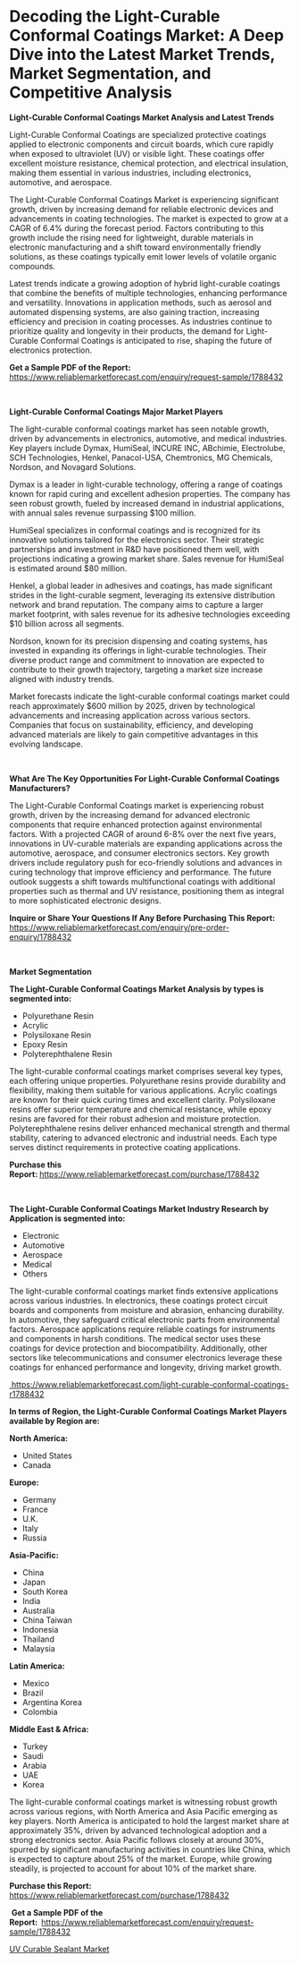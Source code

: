 <p><h1>Decoding the Light-Curable Conformal Coatings Market: A Deep Dive into the Latest Market Trends, Market Segmentation, and Competitive Analysis</h1></p><p><strong>Light-Curable Conformal Coatings Market Analysis and Latest Trends</strong></p>
<p><p>Light-Curable Conformal Coatings are specialized protective coatings applied to electronic components and circuit boards, which cure rapidly when exposed to ultraviolet (UV) or visible light. These coatings offer excellent moisture resistance, chemical protection, and electrical insulation, making them essential in various industries, including electronics, automotive, and aerospace.</p><p>The Light-Curable Conformal Coatings Market is experiencing significant growth, driven by increasing demand for reliable electronic devices and advancements in coating technologies. The market is expected to grow at a CAGR of 6.4% during the forecast period. Factors contributing to this growth include the rising need for lightweight, durable materials in electronic manufacturing and a shift toward environmentally friendly solutions, as these coatings typically emit lower levels of volatile organic compounds.</p><p>Latest trends indicate a growing adoption of hybrid light-curable coatings that combine the benefits of multiple technologies, enhancing performance and versatility. Innovations in application methods, such as aerosol and automated dispensing systems, are also gaining traction, increasing efficiency and precision in coating processes. As industries continue to prioritize quality and longevity in their products, the demand for Light-Curable Conformal Coatings is anticipated to rise, shaping the future of electronics protection.</p></p>
<p><strong>Get a Sample PDF of the Report:&nbsp;</strong> <a href="https://www.reliablemarketforecast.com/enquiry/request-sample/1788432?utm_campaign=1906&utm_medium=2&utm_source=Github&utm_content=ia&utm_term=02022025&utm_id=light-curable-conformal-coatings">https://www.reliablemarketforecast.com/enquiry/request-sample/1788432</a></p>
<p>&nbsp;</p>
<p><strong>Light-Curable Conformal Coatings Major Market Players</strong></p>
<p><p>The light-curable conformal coatings market has seen notable growth, driven by advancements in electronics, automotive, and medical industries. Key players include Dymax, HumiSeal, INCURE INC, ABchimie, Electrolube, SCH Technologies, Henkel, Panacol-USA, Chemtronics, MG Chemicals, Nordson, and Novagard Solutions.</p><p>Dymax is a leader in light-curable technology, offering a range of coatings known for rapid curing and excellent adhesion properties. The company has seen robust growth, fueled by increased demand in industrial applications, with annual sales revenue surpassing $100 million.</p><p>HumiSeal specializes in conformal coatings and is recognized for its innovative solutions tailored for the electronics sector. Their strategic partnerships and investment in R&D have positioned them well, with projections indicating a growing market share. Sales revenue for HumiSeal is estimated around $80 million.</p><p>Henkel, a global leader in adhesives and coatings, has made significant strides in the light-curable segment, leveraging its extensive distribution network and brand reputation. The company aims to capture a larger market footprint, with sales revenue for its adhesive technologies exceeding $10 billion across all segments.</p><p>Nordson, known for its precision dispensing and coating systems, has invested in expanding its offerings in light-curable technologies. Their diverse product range and commitment to innovation are expected to contribute to their growth trajectory, targeting a market size increase aligned with industry trends.</p><p>Market forecasts indicate the light-curable conformal coatings market could reach approximately $600 million by 2025, driven by technological advancements and increasing application across various sectors. Companies that focus on sustainability, efficiency, and developing advanced materials are likely to gain competitive advantages in this evolving landscape.</p></p>
<p>&nbsp;</p>
<p><strong>What Are The Key Opportunities For Light-Curable Conformal Coatings Manufacturers?</strong></p>
<p><p>The Light-Curable Conformal Coatings market is experiencing robust growth, driven by the increasing demand for advanced electronic components that require enhanced protection against environmental factors. With a projected CAGR of around 6-8% over the next five years, innovations in UV-curable materials are expanding applications across the automotive, aerospace, and consumer electronics sectors. Key growth drivers include regulatory push for eco-friendly solutions and advances in curing technology that improve efficiency and performance. The future outlook suggests a shift towards multifunctional coatings with additional properties such as thermal and UV resistance, positioning them as integral to more sophisticated electronic designs.</p></p>
<p><strong>Inquire or Share Your Questions If Any Before Purchasing This Report:</strong> <a href="https://www.reliablemarketforecast.com/enquiry/pre-order-enquiry/1788432?utm_campaign=1906&utm_medium=2&utm_source=Github&utm_content=ia&utm_term=02022025&utm_id=light-curable-conformal-coatings">https://www.reliablemarketforecast.com/enquiry/pre-order-enquiry/1788432</a></p>
<p>&nbsp;</p>
<p><strong>Market Segmentation</strong></p>
<p><strong>The Light-Curable Conformal Coatings Market Analysis by types is segmented into:</strong></p>
<p><ul><li>Polyurethane Resin</li><li>Acrylic</li><li>Polysiloxane Resin</li><li>Epoxy Resin</li><li>Polyterephthalene Resin</li></ul></p>
<p><p>The light-curable conformal coatings market comprises several key types, each offering unique properties. Polyurethane resins provide durability and flexibility, making them suitable for various applications. Acrylic coatings are known for their quick curing times and excellent clarity. Polysiloxane resins offer superior temperature and chemical resistance, while epoxy resins are favored for their robust adhesion and moisture protection. Polyterephthalene resins deliver enhanced mechanical strength and thermal stability, catering to advanced electronic and industrial needs. Each type serves distinct requirements in protective coating applications.</p></p>
<p><strong>Purchase this Report:&nbsp;</strong><a href="https://www.reliablemarketforecast.com/purchase/1788432?utm_campaign=1906&utm_medium=2&utm_source=Github&utm_content=ia&utm_term=02022025&utm_id=light-curable-conformal-coatings">https://www.reliablemarketforecast.com/purchase/1788432</a></p>
<p>&nbsp;</p>
<p><strong>The Light-Curable Conformal Coatings Market Industry Research by Application is segmented into:</strong></p>
<p><ul><li>Electronic</li><li>Automotive</li><li>Aerospace</li><li>Medical</li><li>Others</li></ul></p>
<p><p>The light-curable conformal coatings market finds extensive applications across various industries. In electronics, these coatings protect circuit boards and components from moisture and abrasion, enhancing durability. In automotive, they safeguard critical electronic parts from environmental factors. Aerospace applications require reliable coatings for instruments and components in harsh conditions. The medical sector uses these coatings for device protection and biocompatibility. Additionally, other sectors like telecommunications and consumer electronics leverage these coatings for enhanced performance and longevity, driving market growth.</p></p>
<p><a href="https://www.reliablemarketforecast.com/light-curable-conformal-coatings-r1788432?utm_campaign=1906&utm_medium=2&utm_source=Github&utm_content=ia&utm_term=02022025&utm_id=light-curable-conformal-coatings">&nbsp;https://www.reliablemarketforecast.com/light-curable-conformal-coatings-r1788432</a></p>
<p><strong>In terms of Region, the Light-Curable Conformal Coatings Market Players available by Region are:</strong></p>
<p>
    <p> <strong> North America: </strong>
        <ul>
            <li>United States</li>
            <li>Canada</li>
        </ul>
        </p> 
    <p> <strong> Europe: </strong>
        <ul>
            <li>Germany</li>
            <li>France</li>
            <li>U.K.</li>
            <li>Italy</li>
            <li>Russia</li>
        </ul>
        </p> 
    <p> <strong> Asia-Pacific: </strong>
        <ul>
            <li>China</li>
            <li>Japan</li>
            <li>South Korea</li>
            <li>India</li>
            <li>Australia</li>
            <li>China Taiwan</li>
            <li>Indonesia</li>
            <li>Thailand</li>
            <li>Malaysia</li>
        </ul>
        </p> 
    <p> <strong> Latin America: </strong>
        <ul>
            <li>Mexico</li>
            <li>Brazil</li>
            <li>Argentina Korea</li>
            <li>Colombia</li>
        </ul>
        </p> 
    <p> <strong> Middle East & Africa: </strong>
        <ul>
            <li>Turkey</li>
            <li>Saudi</li>
            <li>Arabia</li>
            <li>UAE</li>
            <li>Korea</li>
        </ul>
    </p>
    </p>
<p><p>The light-curable conformal coatings market is witnessing robust growth across various regions, with North America and Asia Pacific emerging as key players. North America is anticipated to hold the largest market share at approximately 35%, driven by advanced technological adoption and a strong electronics sector. Asia Pacific follows closely at around 30%, spurred by significant manufacturing activities in countries like China, which is expected to capture about 25% of the market. Europe, while growing steadily, is projected to account for about 10% of the market share.</p></p>
<p><strong>Purchase this Report: </strong><a href="https://www.reliablemarketforecast.com/purchase/1788432?utm_campaign=1906&utm_medium=2&utm_source=Github&utm_content=ia&utm_term=02022025&utm_id=light-curable-conformal-coatings">https://www.reliablemarketforecast.com/purchase/1788432</a></p>
<p>&nbsp;<strong>Get a Sample PDF of the Report:&nbsp;&nbsp;</strong><a href="https://www.reliablemarketforecast.com/enquiry/request-sample/1788432?utm_campaign=1906&utm_medium=2&utm_source=Github&utm_content=ia&utm_term=02022025&utm_id=light-curable-conformal-coatings">https://www.reliablemarketforecast.com/enquiry/request-sample/1788432</a></p>
<p><strong></strong></p>
<p><p><a href="https://github.com/dringals/Market-Research-Report-List-6/blob/main/uv-curable-sealant-market.md?utm_campaign=1906&utm_medium=2&utm_source=Github&utm_content=ia&utm_term=02022025&utm_id=light-curable-conformal-coatings">UV Curable Sealant Market</a></p></p>